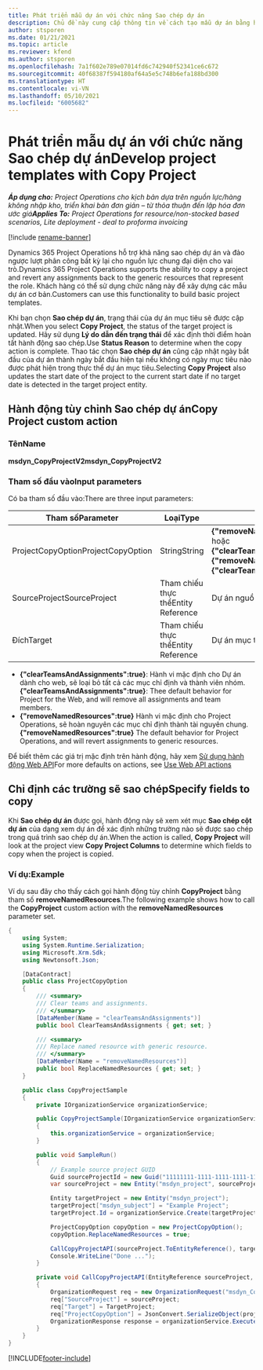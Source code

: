 ```yaml
---
title: Phát triển mẫu dự án với chức năng Sao chép dự án
description: Chủ đề này cung cấp thông tin về cách tạo mẫu dự án bằng hành động tùy chỉnh Sao chép dự án.
author: stsporen
ms.date: 01/21/2021
ms.topic: article
ms.reviewer: kfend
ms.author: stsporen
ms.openlocfilehash: 7a1f602e789e07014fd6c742940f52341ce6c672
ms.sourcegitcommit: 40f68387f594180af64a5e5c748b6efa188bd300
ms.translationtype: HT
ms.contentlocale: vi-VN
ms.lasthandoff: 05/10/2021
ms.locfileid: "6005682"
---
```

# <a name="develop-project-templates-with-copy-project"></a><span data-ttu-id="b2ca7-103">Phát triển mẫu dự án với chức năng Sao chép dự án</span><span class="sxs-lookup"><span data-stu-id="b2ca7-103">Develop project templates with Copy Project</span></span>

<span data-ttu-id="b2ca7-104">_**Áp dụng cho:** Project Operations cho kịch bản dựa trên nguồn lực/hàng không nhập kho, triển khai bản đơn giản – từ thỏa thuận đến lập hóa đơn ước giá_</span><span class="sxs-lookup"><span data-stu-id="b2ca7-104">_**Applies To:** Project Operations for resource/non-stocked based scenarios, Lite deployment - deal to proforma invoicing_</span></span>

[!include [rename-banner](~/includes/cc-data-platform-banner.md)]

<span data-ttu-id="b2ca7-105">Dynamics 365 Project Operations hỗ trợ khả năng sao chép dự án và đảo ngược lượt phân công bất kỳ lại cho nguồn lực chung đại diện cho vai trò.</span><span class="sxs-lookup"><span data-stu-id="b2ca7-105">Dynamics 365 Project Operations supports the ability to copy a project and revert any assignments back to the generic resources that represent the role.</span></span> <span data-ttu-id="b2ca7-106">Khách hàng có thể sử dụng chức năng này để xây dựng các mẫu dự án cơ bản.</span><span class="sxs-lookup"><span data-stu-id="b2ca7-106">Customers can use this functionality to build basic project templates.</span></span>

<span data-ttu-id="b2ca7-107">Khi bạn chọn **Sao chép dự án**, trạng thái của dự án mục tiêu sẽ được cập nhật.</span><span class="sxs-lookup"><span data-stu-id="b2ca7-107">When you select **Copy Project**, the status of the target project is updated.</span></span> <span data-ttu-id="b2ca7-108">Hãy sử dụng **Lý do dẫn đến trạng thái** để xác định thời điểm hoàn tất hành động sao chép.</span><span class="sxs-lookup"><span data-stu-id="b2ca7-108">Use **Status Reason** to determine when the copy action is complete.</span></span> <span data-ttu-id="b2ca7-109">Thao tác chọn **Sao chép dự án** cũng cập nhật ngày bắt đầu của dự án thành ngày bắt đầu hiện tại nếu không có ngày mục tiêu nào được phát hiện trong thực thể dự án mục tiêu.</span><span class="sxs-lookup"><span data-stu-id="b2ca7-109">Selecting **Copy Project** also updates the start date of the project to the current start date if no target date is detected in the target project entity.</span></span>

## <a name="copy-project-custom-action"></a><span data-ttu-id="b2ca7-110">Hành động tùy chỉnh Sao chép dự án</span><span class="sxs-lookup"><span data-stu-id="b2ca7-110">Copy Project custom action</span></span> 

### <a name="name"></a><span data-ttu-id="b2ca7-111">Tên</span><span class="sxs-lookup"><span data-stu-id="b2ca7-111">Name</span></span> 

<span data-ttu-id="b2ca7-112">**msdyn_CopyProjectV2**</span><span class="sxs-lookup"><span data-stu-id="b2ca7-112">**msdyn_CopyProjectV2**</span></span>

### <a name="input-parameters"></a><span data-ttu-id="b2ca7-113">Tham số đầu vào</span><span class="sxs-lookup"><span data-stu-id="b2ca7-113">Input parameters</span></span>
<span data-ttu-id="b2ca7-114">Có ba tham số đầu vào:</span><span class="sxs-lookup"><span data-stu-id="b2ca7-114">There are three input parameters:</span></span>

| <span data-ttu-id="b2ca7-115">Tham số</span><span class="sxs-lookup"><span data-stu-id="b2ca7-115">Parameter</span></span>          | <span data-ttu-id="b2ca7-116">Loại</span><span class="sxs-lookup"><span data-stu-id="b2ca7-116">Type</span></span>   | <span data-ttu-id="b2ca7-117">Giá trị</span><span class="sxs-lookup"><span data-stu-id="b2ca7-117">Values</span></span>                                                   | 
|--------------------|--------|----------------------------------------------------------|
| <span data-ttu-id="b2ca7-118">ProjectCopyOption</span><span class="sxs-lookup"><span data-stu-id="b2ca7-118">ProjectCopyOption</span></span>  | <span data-ttu-id="b2ca7-119">String</span><span class="sxs-lookup"><span data-stu-id="b2ca7-119">String</span></span> | <span data-ttu-id="b2ca7-120">**{"removeNamedResources":true}** hoặc **{"clearTeamsAndAssignments":true}**</span><span class="sxs-lookup"><span data-stu-id="b2ca7-120">**{"removeNamedResources":true}** or **{"clearTeamsAndAssignments":true}**</span></span> |
| <span data-ttu-id="b2ca7-121">SourceProject</span><span class="sxs-lookup"><span data-stu-id="b2ca7-121">SourceProject</span></span>      | <span data-ttu-id="b2ca7-122">Tham chiếu thực thể</span><span class="sxs-lookup"><span data-stu-id="b2ca7-122">Entity Reference</span></span> | <span data-ttu-id="b2ca7-123">Dự án nguồn</span><span class="sxs-lookup"><span data-stu-id="b2ca7-123">Source Project</span></span> |
| <span data-ttu-id="b2ca7-124">Đích</span><span class="sxs-lookup"><span data-stu-id="b2ca7-124">Target</span></span>             | <span data-ttu-id="b2ca7-125">Tham chiếu thực thể</span><span class="sxs-lookup"><span data-stu-id="b2ca7-125">Entity Reference</span></span> | <span data-ttu-id="b2ca7-126">Dự án mục tiêu</span><span class="sxs-lookup"><span data-stu-id="b2ca7-126">Target Project</span></span> |


- <span data-ttu-id="b2ca7-127">**{"clearTeamsAndAssignments":true}**: Hành vi mặc định cho Dự án dành cho web, sẽ loại bỏ tất cả các mục chỉ định và thành viên nhóm.</span><span class="sxs-lookup"><span data-stu-id="b2ca7-127">**{"clearTeamsAndAssignments":true}**: Thee default behavior for Project for the Web, and will remove all assignments and team members.</span></span>
- <span data-ttu-id="b2ca7-128">**{"removeNamedResources":true}** Hành vi mặc định cho Project Operations, sẽ hoàn nguyên các mục chỉ định thành tài nguyên chung.</span><span class="sxs-lookup"><span data-stu-id="b2ca7-128">**{"removeNamedResources":true}** The default behavior for Project Operations, and will revert assignments to generic resources.</span></span>

<span data-ttu-id="b2ca7-129">Để biết thêm các giá trị mặc định trên hành động, hãy xem [Sử dụng hành động Web API](/powerapps/developer/common-data-service/webapi/use-web-api-actions)</span><span class="sxs-lookup"><span data-stu-id="b2ca7-129">For more defaults on actions, see [Use Web API actions](/powerapps/developer/common-data-service/webapi/use-web-api-actions)</span></span>

## <a name="specify-fields-to-copy"></a><span data-ttu-id="b2ca7-130">Chỉ định các trường sẽ sao chép</span><span class="sxs-lookup"><span data-stu-id="b2ca7-130">Specify fields to copy</span></span> 
<span data-ttu-id="b2ca7-131">Khi **Sao chép dự án** được gọi, hành động này sẽ xem xét mục **Sao chép cột dự án** của dạng xem dự án để xác định những trường nào sẽ được sao chép trong quá trình sao chép dự án.</span><span class="sxs-lookup"><span data-stu-id="b2ca7-131">When the action is called, **Copy Project** will look at the project view **Copy Project Columns** to determine which fields to copy when the project is copied.</span></span>


### <a name="example"></a><span data-ttu-id="b2ca7-132">Ví dụ:</span><span class="sxs-lookup"><span data-stu-id="b2ca7-132">Example</span></span>
<span data-ttu-id="b2ca7-133">Ví dụ sau đây cho thấy cách gọi hành động tùy chỉnh **CopyProject** bằng tham số **removeNamedResources**.</span><span class="sxs-lookup"><span data-stu-id="b2ca7-133">The following example shows how to call the **CopyProject** custom action with the **removeNamedResources** parameter set.</span></span>
```C#
{
    using System;
    using System.Runtime.Serialization;
    using Microsoft.Xrm.Sdk;
    using Newtonsoft.Json;

    [DataContract]
    public class ProjectCopyOption
    {
        /// <summary>
        /// Clear teams and assignments.
        /// </summary>
        [DataMember(Name = "clearTeamsAndAssignments")]
        public bool ClearTeamsAndAssignments { get; set; }

        /// <summary>
        /// Replace named resource with generic resource.
        /// </summary>
        [DataMember(Name = "removeNamedResources")]
        public bool ReplaceNamedResources { get; set; }
    }

    public class CopyProjectSample
    {
        private IOrganizationService organizationService;

        public CopyProjectSample(IOrganizationService organizationService)
        {
            this.organizationService = organizationService;
        }

        public void SampleRun()
        {
            // Example source project GUID
            Guid sourceProjectId = new Guid("11111111-1111-1111-1111-111111111111");
            var sourceProject = new Entity("msdyn_project", sourceProjectId);

            Entity targetProject = new Entity("msdyn_project");
            targetProject["msdyn_subject"] = "Example Project";
            targetProject.Id = organizationService.Create(targetProject);

            ProjectCopyOption copyOption = new ProjectCopyOption();
            copyOption.ReplaceNamedResources = true;

            CallCopyProjectAPI(sourceProject.ToEntityReference(), targetProject.ToEntityReference(), copyOption);
            Console.WriteLine("Done ...");
        }

        private void CallCopyProjectAPI(EntityReference sourceProject, EntityReference TargetProject, ProjectCopyOption projectCopyOption)
        {
            OrganizationRequest req = new OrganizationRequest("msdyn_CopyProjectV2");
            req["SourceProject"] = sourceProject;
            req["Target"] = TargetProject;
            req["ProjectCopyOption"] = JsonConvert.SerializeObject(projectCopyOption);
            OrganizationResponse response = organizationService.Execute(req);
        }
    }
}
```


[!INCLUDE[footer-include](../includes/footer-banner.md)]